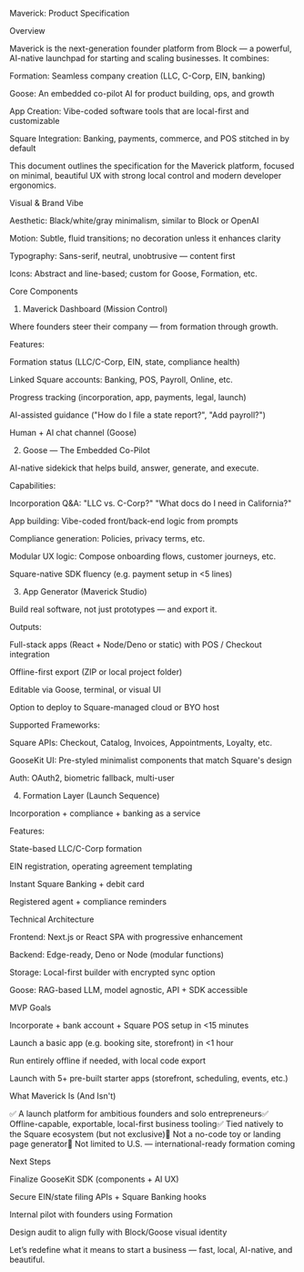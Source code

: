Maverick: Product Specification

Overview

Maverick is the next-generation founder platform from Block — a powerful, AI-native launchpad for starting and scaling businesses. It combines:

Formation: Seamless company creation (LLC, C-Corp, EIN, banking)

Goose: An embedded co-pilot AI for product building, ops, and growth

App Creation: Vibe-coded software tools that are local-first and customizable

Square Integration: Banking, payments, commerce, and POS stitched in by default

This document outlines the specification for the Maverick platform, focused on minimal, beautiful UX with strong local control and modern developer ergonomics.

Visual & Brand Vibe

Aesthetic: Black/white/gray minimalism, similar to Block or OpenAI

Motion: Subtle, fluid transitions; no decoration unless it enhances clarity

Typography: Sans-serif, neutral, unobtrusive — content first

Icons: Abstract and line-based; custom for Goose, Formation, etc.

Core Components

1. Maverick Dashboard (Mission Control)

Where founders steer their company — from formation through growth.

Features:

Formation status (LLC/C-Corp, EIN, state, compliance health)

Linked Square accounts: Banking, POS, Payroll, Online, etc.

Progress tracking (incorporation, app, payments, legal, launch)

AI-assisted guidance ("How do I file a state report?", "Add payroll?")

Human + AI chat channel (Goose)

2. Goose — The Embedded Co-Pilot

AI-native sidekick that helps build, answer, generate, and execute.

Capabilities:

Incorporation Q&A: "LLC vs. C-Corp?" "What docs do I need in California?"

App building: Vibe-coded front/back-end logic from prompts

Compliance generation: Policies, privacy terms, etc.

Modular UX logic: Compose onboarding flows, customer journeys, etc.

Square-native SDK fluency (e.g. payment setup in <5 lines)

3. App Generator (Maverick Studio)

Build real software, not just prototypes — and export it.

Outputs:

Full-stack apps (React + Node/Deno or static) with POS / Checkout integration

Offline-first export (ZIP or local project folder)

Editable via Goose, terminal, or visual UI

Option to deploy to Square-managed cloud or BYO host

Supported Frameworks:

Square APIs: Checkout, Catalog, Invoices, Appointments, Loyalty, etc.

GooseKit UI: Pre-styled minimalist components that match Square's design

Auth: OAuth2, biometric fallback, multi-user

4. Formation Layer (Launch Sequence)

Incorporation + compliance + banking as a service

Features:

State-based LLC/C-Corp formation

EIN registration, operating agreement templating

Instant Square Banking + debit card

Registered agent + compliance reminders

Technical Architecture

Frontend: Next.js or React SPA with progressive enhancement

Backend: Edge-ready, Deno or Node (modular functions)

Storage: Local-first builder with encrypted sync option

Goose: RAG-based LLM, model agnostic, API + SDK accessible

MVP Goals

Incorporate + bank account + Square POS setup in <15 minutes

Launch a basic app (e.g. booking site, storefront) in <1 hour

Run entirely offline if needed, with local code export

Launch with 5+ pre-built starter apps (storefront, scheduling, events, etc.)

What Maverick Is (And Isn't)

✅ A launch platform for ambitious founders and solo entrepreneurs✅ Offline-capable, exportable, local-first business tooling✅ Tied natively to the Square ecosystem (but not exclusive)🚫 Not a no-code toy or landing page generator🚫 Not limited to U.S. — international-ready formation coming

Next Steps

Finalize GooseKit SDK (components + AI UX)

Secure EIN/state filing APIs + Square Banking hooks

Internal pilot with founders using Formation

Design audit to align fully with Block/Goose visual identity

Let’s redefine what it means to start a business — fast, local, AI-native, and beautiful.



